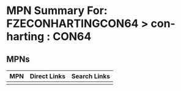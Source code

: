 



# MPN Summary For: FZECONHARTINGCON64 > con-harting : CON64

## MPNs
  

|MPN|Direct Links|Search Links|
| :--- | :--- | :--- |
||||
